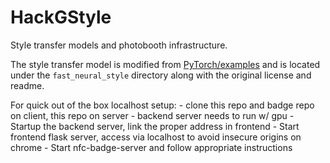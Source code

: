 # HackGStyle

Style transfer models and photobooth infrastructure.

The style transfer model is modified from [PyTorch/examples](https://github.com/pytorch/examples)
 and is located under the `fast_neural_style` directory along with the original
 license and readme.

For quick out of the box localhost setup:
	- clone this repo and badge repo on client, this repo on server
	- backend server needs to run w/ gpu
	- Startup the backend server, link the proper address in frontend
	- Start frontend flask server, access via localhost to avoid insecure origins on chrome
	- Start nfc-badge-server and follow appropriate instructions